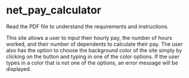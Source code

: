 # net_pay_calculator
Read the PDF file to understand the requirements and instructions. 

This site allows a user to input their hourly pay, the number of hours worked, and their number of dependents to calculate their pay. The user also has the option to choose the background color of the site simply by clicking on the button and typing in one of the color options. If the user types in a color that is not one of the options, an error message will be displayed. 

